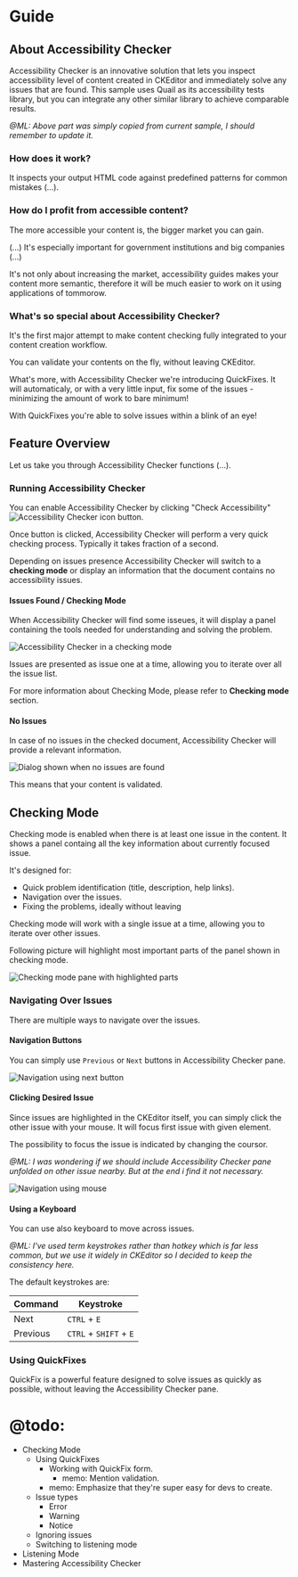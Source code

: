 
# Guide

## About Accessibility Checker

Accessibility Checker is an innovative solution that lets you inspect accessibility level of content created
in CKEditor and immediately solve any issues that are found. This sample uses
Quail as its accessibility tests library, but you can integrate any
other similar library to achieve comparable results.

_@ML: Above part was simply copied from current sample, I should remember to update it._

### How does it work?

It inspects your output HTML code against predefined patterns for common mistakes (...).

### How do I profit from accessible content?

The more accessible your content is, the bigger market you can gain.

(...)
It's especially important for government institutions and big companies
(...)

It's not only about increasing the market, accessibility guides makes your content more semantic, therefore it will be much easier to work on it using applications of tommorow.

### What's so special about Accessibility Checker?

It's the first major attempt to make content checking fully integrated to your content creation workflow.

You can validate your contents on the fly, without leaving CKEditor.

What's more, with Accessibility Checker we're introducing QuickFixes. It will automaticaly, or with a very little
input, fix some of the issues - minimizing the amount of work to bare minimum!

With QuickFixes you're able to solve issues within a blink of an eye!

## Feature Overview

Let us take you through Accessibility Checker functions (...).

### Running Accessibility Checker

You can enable Accessibility Checker by clicking "Check Accessibility" ![Accessibility Checker icon](assets/guide/acicon.png) button.

Once button is clicked, Accessibility Checker will perform a very quick checking process. Typically it takes fraction of a second.

Depending on issues presence Accessibility Checker will switch to a **checking mode** or display an information that the document contains no accessibility issues.

#### Issues Found / Checking Mode

When Accessibility Checker will find some isseues, it will display a panel containing the tools needed for understanding and solving the problem.

![Accessibility Checker in a checking mode](assets/guide/checkingmode.png)

Issues are presented as issue one at a time, allowing you to iterate over all the issue list.

For more information about Checking Mode, please refer to **Checking mode** section.

#### No Issues

In case of no issues in the checked document, Accessibility Checker will provide a relevant information.

![Dialog shown when no issues are found](assets/guide/noissues.png)

This means that your content is validated.

## Checking Mode

Checking mode is enabled when there is at least one issue in the content. It shows a panel containg all the key information about currently focused issue.

It's designed for:

* Quick problem identification (title, description, help links).
* Navigation over the issues.
* Fixing the problems, ideally without leaving

Checking mode will work with a single issue at a time, allowing you to iterate over other issues.

Following picture will highlight most important parts of the panel shown in checking mode.

![Checking mode pane with highlighted parts](assets/guide/panelparts.png)

### Navigating Over Issues

There are multiple ways to navigate over the issues.

#### Navigation Buttons

You can simply use `Previous` or `Next` buttons in Accessibility Checker pane.

![Navigation using next button](assets/guide/navigationbutton.png)

#### Clicking Desired Issue

Since issues are highlighted in the CKEditor itself, you can simply click the other issue with your mouse. It will focus first issue with given element.

The possibility to focus the issue is indicated by changing the coursor.

_@ML: I was wondering if we should include Accessibility Checker pane unfolded on other issue nearby. But at the end i find it not necessary._

![Navigation using mouse](assets/guide/navigationmouse.png)

#### Using a Keyboard

You can use also keyboard to move across issues.

_@ML: I've used term keystrokes rather than hotkey which is far less common, but we use it widely in CKEditor so I decided to keep the consistency here._

The default keystrokes are:

| Command | Keystroke |
| ----- | ----- |
| Next | `CTRL` + `E` |
| Previous | `CTRL` + `SHIFT` + `E` |

### Using QuickFixes

QuickFix is a powerful feature designed to solve issues as quickly as possible, without leaving the Accessibility Checker pane.

# @todo:

* Checking Mode
	* Using QuickFixes
		* Working with QuickFix form.
			* memo: Mention validation.
		* memo: Emphasize that they're super easy for devs to create.
	* Issue types
		* Error
		* Warning
		* Notice
	* Ignoring issues
	* Switching to listening mode
* Listening Mode
* Mastering Accessibility Checker
